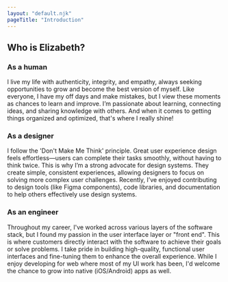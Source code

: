 ```yaml
---
layout: "default.njk"
pageTitle: "Introduction"
---
```


<article>
	<h2>Who is Elizabeth?</h2>
	<!-- <div class="tab-control">
		<nav class="tab-set">
			<button class="tab active" onclick="switchTabs(this,'tc-person')">The Person</button>
			<button class="tab" onclick="switchTabs(this,'tc-designer')">The Designer</button>
			<button class="tab" onclick="switchTabs(this,'tc-engineer')">The Engineer</button>
		</nav> -->
		<section class="tab-content person" id="tc-person">
			<h3>As a human</h3>
			<p>I live my life with authenticity, integrity, and empathy, always seeking opportunities to grow and become the best version of myself. Like everyone, I have my off days and make mistakes, but I view these moments as chances to learn and improve. I’m passionate about learning, connecting ideas, and sharing knowledge with others. And when it comes to getting things organized and optimized, that's where I really shine!</p>
		</section>
		<section class="tab-content designer" id="tc-designer">
			<h3>As a designer</h3>
			<p>I follow the 'Don't Make Me Think' principle. Great user experience design feels effortless&mdash;users can complete their tasks smoothly, without having to think twice. This is why I’m a strong advocate for design systems. They create simple, consistent experiences, allowing designers to focus on solving more complex user challenges. Recently, I’ve enjoyed contributing to design tools (like Figma components), code libraries, and documentation to help others effectively use design systems.</p>
		</section>
		<section class="tab-content engineer" id="tc-engineer">
			<h3>As an engineer</h3>
			<p>Throughout my career, I've worked across various layers of the software stack, but I found my passion in the user interface layer or "front end". This is where customers directly interact with the software to achieve their goals or solve problems. I take pride in building high-quality, functional user interfaces and fine-tuning them to enhance the overall experience. While I enjoy developing for web where most of my UI work has been, I'd welcome the chance to grow into native (iOS/Android) apps as well.</p>
		</section>
	<!-- </div> -->
</article>